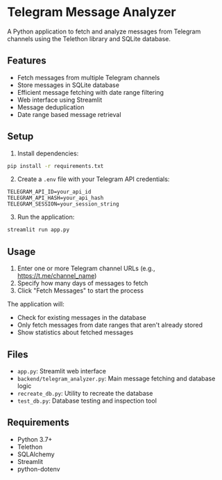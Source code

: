 # Telegram Message Analyzer

A Python application to fetch and analyze messages from Telegram channels using the Telethon library and SQLite database.

## Features

- Fetch messages from multiple Telegram channels
- Store messages in SQLite database
- Efficient message fetching with date range filtering
- Web interface using Streamlit
- Message deduplication
- Date range based message retrieval

## Setup

1. Install dependencies:
```bash
pip install -r requirements.txt
```

2. Create a `.env` file with your Telegram API credentials:
```
TELEGRAM_API_ID=your_api_id
TELEGRAM_API_HASH=your_api_hash
TELEGRAM_SESSION=your_session_string
```

3. Run the application:
```bash
streamlit run app.py
```

## Usage

1. Enter one or more Telegram channel URLs (e.g., https://t.me/channel_name)
2. Specify how many days of messages to fetch
3. Click "Fetch Messages" to start the process

The application will:
- Check for existing messages in the database
- Only fetch messages from date ranges that aren't already stored
- Show statistics about fetched messages

## Files

- `app.py`: Streamlit web interface
- `backend/telegram_analyzer.py`: Main message fetching and database logic
- `recreate_db.py`: Utility to recreate the database
- `test_db.py`: Database testing and inspection tool

## Requirements

- Python 3.7+
- Telethon
- SQLAlchemy
- Streamlit
- python-dotenv 